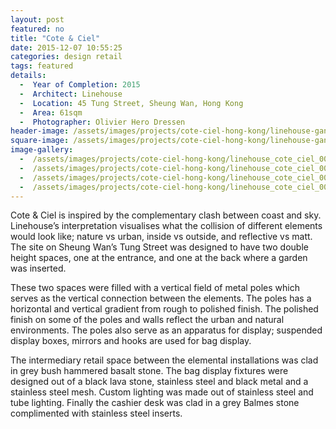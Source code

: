 ```yaml
---
layout: post
featured: no
title: "Cote & Ciel"
date: 2015-12-07 10:55:25
categories: design retail
tags: featured
details:
  -  Year of Completion: 2015
  -  Architect: Linehouse
  -  Location: 45 Tung Street, Sheung Wan, Hong Kong
  -  Area: 61sqm
  -  Photographer: Olivier Hero Dressen
header-image: /assets/images/projects/cote-ciel-hong-kong/linehouse-ganqishi-baozi-001.jpg
square-image: /assets/images/projects/cote-ciel-hong-kong/linehouse-ganqishi-baozi-square.jpg
image-gallery:
  -  /assets/images/projects/cote-ciel-hong-kong/linehouse_cote_ciel_002.jpg
  -  /assets/images/projects/cote-ciel-hong-kong/linehouse_cote_ciel_003.jpg
  -  /assets/images/projects/cote-ciel-hong-kong/linehouse_cote_ciel_004.jpg
  -  /assets/images/projects/cote-ciel-hong-kong/linehouse_cote_ciel_001.jpg
---
```

Cote & Ciel is inspired by the complementary clash between coast and sky. Linehouse’s interpretation visualises what the collision of different elements would look like; nature vs urban, inside vs outside, and reflective vs matt. The site on Sheung Wan’s Tung Street was designed to have two double height spaces, one at the entrance, and one at the back where a garden was inserted.

These two spaces were filled with a vertical field of metal poles which serves as the vertical connection between the elements. The poles has a horizontal and vertical gradient from rough to polished finish. The polished finish on some of the poles and walls reflect the urban and natural environments. The poles also serve as an apparatus for display; suspended display boxes, mirrors and hooks are used for bag display.

The intermediary retail space between the elemental installations was clad in grey bush hammered basalt stone. The bag display fixtures were designed out of a black lava stone, stainless steel and black metal and a stainless steel mesh. Custom lighting was made out of stainless steel and tube lighting. Finally the cashier desk was clad in a grey Balmes stone complimented with stainless steel inserts. 